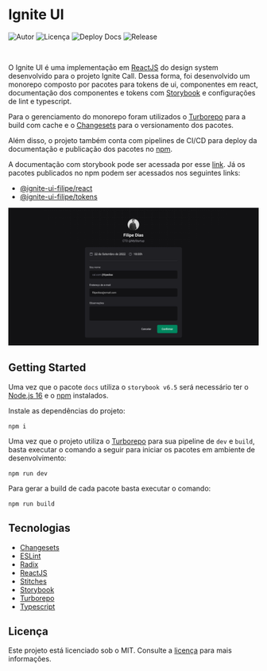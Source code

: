 # Ignite UI


![Autor](https://img.shields.io/badge/developer-jfilipedias-blue)
![Licença](https://img.shields.io/github/license/jfilipedias/ignite-ui)
![Deploy Docs](https://github.com/jfilipedias/ignite-ui/actions/workflows/deploy-docs.yml/badge.svg)
![Release](https://github.com/jfilipedias/ignite-ui/actions/workflows/release.yml/badge.svg)

<br>

O Ignite UI é uma implementação em [ReactJS](https://reactjs.org/) do design system desenvolvido para o projeto Ignite Call. Dessa forma, foi desenvolvido um monorepo composto por pacotes para tokens de ui, componentes em react, documentação dos componentes e tokens com [Storybook](https://storybook.js.org/) e configurações de lint e typescript. 

Para o gerenciamento do monorepo foram utilizados o [Turborepo](https://turbo.build/repo) para a build com cache e o [Changesets](https://github.com/changesets/changesets) para o versionamento dos pacotes.

Além disso, o projeto também conta com pipelines de CI/CD para deploy da documentação e publicação dos pacotes no [npm](https://.npmjs.com/).

A documentação com storybook pode ser acessada por esse [link](https://jfilipedias.github.io/ignite-ui/). Já os pacotes publicados no npm podem ser acessados nos seguintes links:

- [@ignite-ui-filipe/react](https://npmjs.com/package/@ignite-ui-filipe/react)
- [@ignite-ui-filipe/tokens](https://npmjs.com/package/@ignite-ui-filipe/tokens)

<div align="center">
  <img alt="Image apresentando a interface composta por componentes do Ignite UI" title="Ignite Shop" src="./cover.png" />
</div>

## Getting Started

Uma vez que o pacote `docs` utiliza o `storybook v6.5` será necessário ter o [Node.js 16](https://nodejs.org/en/download/releases/)  e o [npm](https://npmjs.com/) instalados.

Instale as dependências do projeto:

```shell
npm i
```

Uma vez que o projeto utiliza o [Turborepo](https://turbo.build/repo) para sua pipeline de `dev` e `build`, basta executar o comando a seguir para iniciar os pacotes em ambiente de desenvolvimento:

```
npm run dev
```

Para gerar a build de cada pacote basta executar o comando:

```
npm run build
```

## Tecnologias

- [Changesets](https://github.com/changesets/changesets)
- [ESLint](https://eslint.org/)
- [Radix](https://radix-ui.com/)
- [ReactJS](https://reactjs.org/)
- [Stitches](https://stitches.dev/)
- [Storybook](https://storybook.js.org/)
- [Turborepo](https://turbo.build/repo)
- [Typescript](https://typescriptlang.org/)

## Licença

Este projeto está licenciado sob o MIT. Consulte a [licença](LICENSE) para mais informações.

